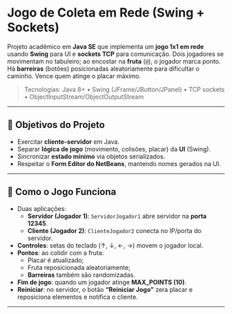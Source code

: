 # Jogo de Coleta em Rede (Swing + Sockets)

Projeto acadêmico em **Java SE** que implementa um **jogo 1x1 em rede** usando **Swing** para UI e **sockets TCP** para comunicação. Dois jogadores se movimentam no tabuleiro; ao encostar na **fruta** (`@`), o jogador marca ponto. Há **barreiras** (botões) posicionadas aleatoriamente para dificultar o caminho. Vence quem atinge o placar máximo.

> Tecnologias: Java 8+ • Swing (JFrame/JButton/JPanel) • TCP sockets • ObjectInputStream/ObjectOutputStream

---

## 🎯 Objetivos do Projeto

- Exercitar **cliente-servidor** em Java.
- Separar **lógica de jogo** (movimento, colisões, placar) da **UI** (Swing).
- Sincronizar **estado mínimo** via objetos serializados.
- Respeitar o **Form Editor do NetBeans**, mantendo nomes gerados na UI.

---

## 🧩 Como o Jogo Funciona

- Duas aplicações:
  - **Servidor (Jogador 1)**: `ServidorJogador1` abre servidor na **porta 12345**.
  - **Cliente (Jogador 2)**: `ClienteJogador2` conecta no IP/porta do servidor.
- **Controles**: setas do teclado (↑, ↓, ←, →) movem o jogador local.
- **Pontos**: ao colidir com a fruta:
  - Placar é atualizado;
  - Fruta reposicionada aleatoriamente;
  - **Barreiras** também são randomizadas.
- **Fim de jogo**: quando um jogador atinge **MAX_POINTS (10)**.
- **Reiniciar**: no servidor, o botão **“Reiniciar Jogo”** zera placar e reposiciona elementos e notifica o cliente.

---

